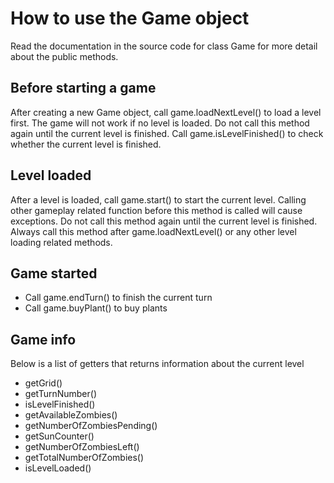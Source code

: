 # How to use the Game object
Read the documentation in the source code for class Game for more detail about the public methods.

## Before starting a game
After creating a new Game object, call game.loadNextLevel() to load a level first. The game will not work if no level is loaded. Do not call this method again until the current level is finished. Call game.isLevelFinished() to check whether the current level is finished.

## Level loaded
After a level is loaded, call game.start() to start the current level. Calling other gameplay related function before this method is called will cause exceptions. Do not call this method again until the current level is finished. Always call this method after game.loadNextLevel() or any other level loading related methods.

## Game started
* Call game.endTurn() to finish the current turn
* Call game.buyPlant() to buy plants

## Game info
Below is a list of getters that returns information about the current level
* getGrid()
* getTurnNumber() 
* isLevelFinished()
* getAvailableZombies()
* getNumberOfZombiesPending()
* getSunCounter()
* getNumberOfZombiesLeft()
* getTotalNumberOfZombies()
* isLevelLoaded() 

    
